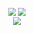 <p align="center">
  <img src="https://media4.giphy.com/media/uprwwjptZW4Za/giphy.gif">
  <a href="https://github.com/anthonyzutter/anthonyzutter">
    <img src="https://github-readme-stats.vercel.app/api?username=anthonyzutter&theme=dark" />
  </a> 
  <br>
  <a href="https://github.com/anthonyzutter/anthonyzutter">                           
    <img src="https://github-readme-stats.vercel.app/api/top-langs/?username=anthonyzutter&layout=compact" />
  </a>
</p>
